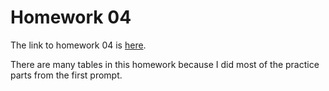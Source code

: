 # Homework 04

The link to homework 04 is [here](https://github.com/lucymei/STAT545-hw-Mei-Lucy/blob/master/hw04/hw04.md).

There are many tables in this homework because I did most of the practice parts from the first prompt. 
